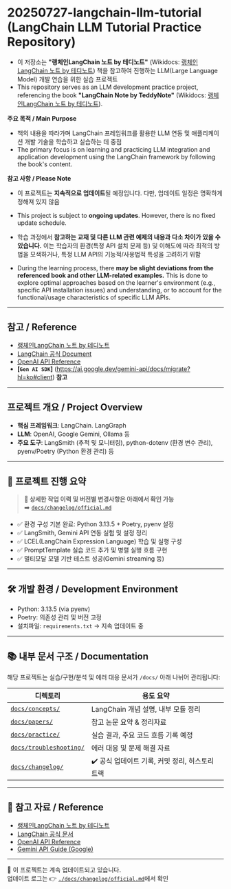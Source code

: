 # 20250727-langchain-llm-tutorial (LangChain LLM Tutorial Practice Repository)

- 이 저장소는 **"랭체인LangChain 노트 by 테디노트"** (Wikidocs: [랭체인LangChain 노트 by 테디노트](https://wikidocs.net/book/14314)) 책을 참고하여 진행하는 LLM(Large Language Model) 개발 연습을 위한 실습 프로젝트
- This repository serves as an LLM development practice project, referencing the book **"LangChain Note by TeddyNote"** (Wikidocs: [랭체인LangChain 노트 by 테디노트](https://wikidocs.net/book/14314)).

**주요 목적 / Main Purpose**
- 책의 내용을 따라가며 LangChain 프레임워크를 활용한 LLM 연동 및 애플리케이션 개발 기술을 학습하고 실습하는 데 중점
- The primary focus is on learning and practicing LLM integration and application development using the LangChain framework by following the book's content.

**참고 사항 / Please Note**
* 이 프로젝트는 **지속적으로 업데이트**될 예정입니다. 다만, 업데이트 일정은 명확하게 정해져 있지 않음
* This project is subject to **ongoing updates**. However, there is no fixed update schedule.

* 학습 과정에서 **참고하는 교재 및 다른 LLM 관련 예제의 내용과 다소 차이가 있을 수 있습니다.** 이는 학습자의 환경(특정 API 설치 문제 등) 및 이해도에 따라 최적의 방법을 모색하거나, 특정 LLM API의 기능적/사용법적 특성을 고려하기 위함
* During the learning process, there **may be slight deviations from the referenced book and other LLM-related examples.** This is done to explore optimal approaches based on the learner's environment (e.g., specific API installation issues) and understanding, or to account for the functional/usage characteristics of specific LLM APIs.

---

## 참고 / Reference
* [랭체인LangChain 노트 by 테디노트](https://wikidocs.net/book/14314)
* [LangChain 공식 Document](https://www.langchain.com/docs/)
* [OpenAI API Reference](https://platform.openai.com/docs/introduction)
* **[`Gen AI SDK`]** (https://ai.google.dev/gemini-api/docs/migrate?hl=ko#client) **참고**

---

## 프로젝트 개요 / Project Overview
* **핵심 프레임워크**: LangChain. LangGraph
* **LLM**: OpenAI, Google Gemini, Ollama 등
* **주요 도구**: LangSmith (추적 및 모니터링), python-dotenv (환경 변수 관리), pyenv/Poetry (Python 환경 관리) 등

---

## 🚩 프로젝트 진행 요약

> **📌 상세한 작업 이력 및 버전별 변경사항은 아래에서 확인 가능**  
> ➡️ [`docs/changelog/official.md`](./docs/changelog/official.md)


- ✅ 환경 구성 기본 완료: Python 3.13.5 + Poetry, pyenv 설정  
- ✅ LangSmith, Gemini API 연동 실험 및 설정 정리  
- ✅ LCEL(LangChain Expression Language) 학습 및 실행 구성  
- ✅ PromptTemplate 실습 코드 추가 및 병렬 실행 흐름 구현  
- ✅ 멀티모달 모델 기반 테스트 성공(Gemini streaming 등)

---

## 🛠 개발 환경 / Development Environment

- Python: 3.13.5 (via pyenv)
- Poetry: 의존성 관리 및 버전 고정
- 설치파일: `requirements.txt` → 지속 업데이트 중

---

## 📚 내부 문서 구조 / Documentation

해당 프로젝트는 실습/구현/분석 및 에러 대응 문서가 `/docs/` 아래 나뉘어 관리됩니다:

| 디렉토리 | 용도 요약 |
|----------|-----------|
| [`docs/concepts/`](./docs/concepts/) | LangChain 개념 설명, 내부 모듈 정리 |
| [`docs/papers/`](./docs/papers/) | 참고 논문 요약 & 정리자료 |
| [`docs/practice/`](./docs/practice/) | 실습 결과, 주요 코드 흐름 기록 예정 |
| [`docs/troubleshooting/`](./docs/troubleshooting/) | 에러 대응 및 문제 해결 자료 |
| [`docs/changelog/`](./docs/changelog/) | ✔️ 공식 업데이트 기록, 커밋 정리, 히스토리 트랙 |

---

## 🔖 참고 자료 / Reference

- [랭체인LangChain 노트 by 테디노트](https://wikidocs.net/book/14314)
- [LangChain 공식 문서](https://www.langchain.com/docs/)
- [OpenAI API Reference](https://platform.openai.com/docs/introduction)
- [Gemini API Guide (Google)](https://ai.google.dev/gemini-api/docs/migrate?hl=ko#client)

---

📌 이 프로젝트는 계속 업데이트되고 있습니다.  
업데이트 로그는 👉 [`./docs/changelog/official.md`](./docs/changelog/official.md)에서 확인